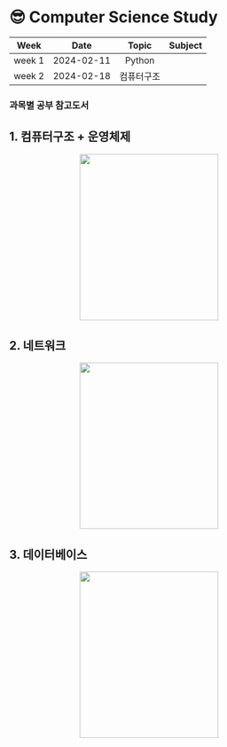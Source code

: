 # 😎 Computer Science Study

|Week|Date|Topic|Subject|
|:---:|:---:|:---:|:---:|
|week 1|2024-02-11|Python|||
|week 2|2024-02-18|컴퓨터구조||

### 과목별 공부 참고도서
## 1. 컴퓨터구조 + 운영체제
<p align="center">
  <img src="https://image.yes24.com/goods/111727289/XL" width="250" height="300">
</p>

## 2. 네트워크
<p align="center">
  <img src="https://image.yes24.com/goods/94512701/XL" width="250" height="300">
</p>

## 3. 데이터베이스
<p align="center">
  <img src="https://image.yes24.com/goods/106495023/XL" width="250" height="300">
</p>


